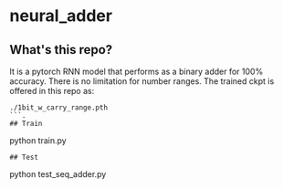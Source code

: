 # neural_adder
## What's this repo?
It is a pytorch RNN model that performs as a binary adder for 100% accuracy.
There is no limitation for number ranges.
The trained ckpt is offered in this repo as:
```
./1bit_w_carry_range.pth
```.
## Train
```
python train.py
```
## Test
```
python test_seq_adder.py
```